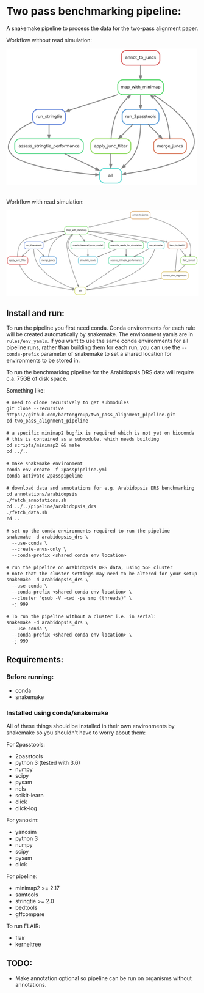 # Two pass benchmarking pipeline:

A snakemake pipeline to process the data for the two-pass alignment paper.

Workflow without read simulation:

<img src="images/rulegraph.png" alt="rulegraph" width="500"/>
<br>
<br>

Workflow with read simulation:

<img src="images/rulegraph_sim.png" alt="rulegraph_sim" width="900"/>

## Install and run:

To run the pipeline you first need conda. Conda environments for each rule will be created automatically by snakemake. The environment yamls are in `rules/env_yamls`. If you want to use the same conda environments for all pipeline runs, rather than building them for each run, you can use the `--conda-prefix` parameter of snakemake to set a shared location for environments to be stored in.

To run the benchmarking pipeline for the Arabidopsis DRS data will require c.a. 75GB of disk space.

Something like:

```
# need to clone recursively to get submodules
git clone --recursive https://github.com/bartongroup/two_pass_alignment_pipeline.git
cd two_pass_alignment_pipeline

# a specific minimap2 bugfix is required which is not yet on bioconda
# this is contained as a submodule, which needs building
cd scripts/minimap2 && make
cd ../..

# make snakemake environment
conda env create -f 2passpipeline.yml
conda activate 2passpipeline

# download data and annotations for e.g. Arabidopsis DRS benchmarking
cd annotations/arabidopsis
./fetch_annotations.sh
cd ../../pipeline/arabidopsis_drs
./fetch_data.sh
cd ..

# set up the conda environments required to run the pipeline
snakemake -d arabidopsis_drs \
  --use-conda \
  --create-envs-only \
  --conda-prefix <shared conda env location>

# run the pipeline on Arabidopsis DRS data, using SGE cluster
# note that the cluster settings may need to be altered for your setup
snakemake -d arabidopsis_drs \
  --use-conda \
  --conda-prefix <shared conda env location> \
  --cluster "qsub -V -cwd -pe smp {threads}" \
  -j 999

# To run the pipeline without a cluster i.e. in serial:
snakemake -d arabidopsis_drs \
  --use-conda \
  --conda-prefix <shared conda env location> \
  -j 999
```

## Requirements:

### Before running:

* conda
* snakemake

### Installed using conda/snakemake

All of these things should be installed in their own environments by snakemake so you shouldn't have to worry about them:

For 2passtools:
* 2passtools
* python 3 (tested with 3.6)
* numpy
* scipy
* pysam
* ncls
* scikit-learn
* click
* click-log

For yanosim:
* yanosim
* python 3
* numpy
* scipy
* pysam
* click

For pipeline:
* minimap2 >= 2.17
* samtools
* stringtie >= 2.0
* bedtools
* gffcompare

To run FLAIR:
* flair
* kerneltree

## TODO:
  * Make annotation optional so pipeline can be run on organisms without annotations.
